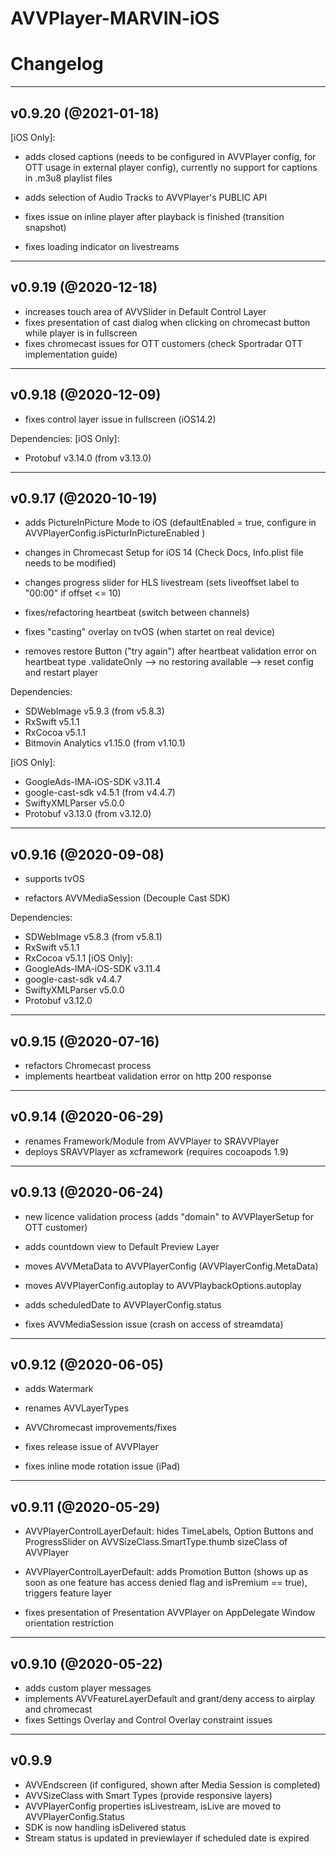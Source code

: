 AVVPlayer-MARVIN-iOS
===================
#  Changelog
------

## v0.9.20 (@2021-01-18)

[iOS Only]:
- adds closed captions (needs to be configured in AVVPlayer config, for OTT usage in external player config), currently no support for captions in .m3u8 playlist files
- adds selection of Audio Tracks to AVVPlayer's PUBLIC API

- fixes issue on inline player after playback is finished (transition snapshot)
- fixes loading indicator on livestreams

------

## v0.9.19 (@2020-12-18)

- increases touch area of AVVSlider in Default Control Layer
- fixes presentation of cast dialog when clicking on chromecast button while player is in fullscreen
- fixes chromecast issues for OTT customers (check Sportradar OTT implementation guide)

------

## v0.9.18 (@2020-12-09)

- fixes control layer issue in fullscreen (iOS14.2)

Dependencies: 
[iOS Only]:
- Protobuf v3.14.0  (from v3.13.0)

------
## v0.9.17 (@2020-10-19)

- adds PictureInPicture Mode to iOS (defaultEnabled = true, configure in AVVPlayerConfig.isPicturInPictureEnabled )

- changes in Chromecast Setup for iOS 14 (Check Docs, Info.plist file needs to be modified)
- changes progress slider for HLS livestream (sets liveoffset label to "00:00" if  offset <= 10)

- fixes/refactoring heartbeat (switch between channels)
- fixes "casting" overlay on tvOS (when startet on real device)
- removes restore Button ("try again") after heartbeat validation error on heartbeat type .validateOnly --> no restoring available --> reset config and restart player


Dependencies: 
- SDWebImage v5.9.3 (from v5.8.3)
- RxSwift v5.1.1
- RxCocoa v5.1.1
- Bitmovin Analytics v1.15.0 (from v1.10.1)

[iOS Only]:
- GoogleAds-IMA-iOS-SDK v3.11.4
- google-cast-sdk v4.5.1 (from v4.4.7)
- SwiftyXMLParser v5.0.0
- Protobuf v3.13.0  (from v3.12.0)

------

## v0.9.16 (@2020-09-08)

- supports tvOS

- refactors AVVMediaSession (Decouple Cast SDK)

Dependencies: 
- SDWebImage v5.8.3 (from v5.8.1)
- RxSwift v5.1.1
- RxCocoa v5.1.1
[iOS Only]:
- GoogleAds-IMA-iOS-SDK v3.11.4
- google-cast-sdk v4.4.7
- SwiftyXMLParser v5.0.0
- Protobuf v3.12.0

------

## v0.9.15 (@2020-07-16)

- refactors Chromecast process
- implements heartbeat validation error on http 200 response

------

## v0.9.14 (@2020-06-29)

- renames Framework/Module from AVVPlayer to SRAVVPlayer
- deploys SRAVVPlayer as xcframework (requires cocoapods 1.9)

------

## v0.9.13 (@2020-06-24)

- new licence validation process (adds "domain" to AVVPlayerSetup for OTT customer)
- adds countdown view to Default Preview Layer

- moves AVVMetaData to AVVPlayerConfig (AVVPlayerConfig.MetaData)
- moves AVVPlayerConfig.autoplay  to AVVPlaybackOptions.autoplay
- adds scheduledDate to AVVPlayerConfig.status
- fixes AVVMediaSession issue (crash on access of streamdata)

------

## v0.9.12 (@2020-06-05)

- adds Watermark

- renames AVVLayerTypes

- AVVChromecast improvements/fixes
- fixes release issue of AVVPlayer
- fixes inline mode rotation issue (iPad)

------

## v0.9.11 (@2020-05-29)

- AVVPlayerControlLayerDefault: hides TimeLabels, Option Buttons and ProgressSlider on AVVSizeClass.SmartType.thumb sizeClass of AVVPlayer 
- AVVPlayerControlLayerDefault: adds Promotion Button (shows up as soon as one feature has access denied flag and isPremium == true), triggers feature layer

- fixes presentation of Presentation AVVPlayer on AppDelegate Window orientation restriction

------

## v0.9.10 (@2020-05-22)

- adds custom player messages
- implements AVVFeatureLayerDefault and grant/deny access to airplay and chromecast
- fixes Settings Overlay and Control Overlay constraint issues

------

## v0.9.9

- AVVEndscreen (if configured, shown after Media Session is completed)
- AVVSizeClass with Smart Types (provide responsive layers)
- AVVPlayerConfig properties isLivestream, isLive are moved to AVVPlayerConfig.Status
- SDK is now handling isDelivered status
- Stream status is updated in previewlayer if scheduled date is expired
